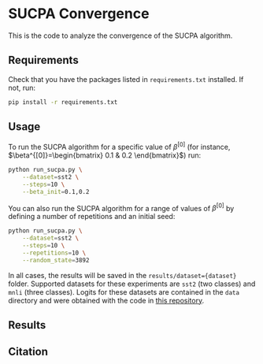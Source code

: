 # SUCPA Convergence

This is the code to analyze the convergence of the SUCPA algorithm.

## Requirements

Check that you have the packages listed in `requirements.txt` installed. If not, run:

```bash
pip install -r requirements.txt
```

## Usage

To run the SUCPA algorithm for a specific value of $\beta^{[0]}$ (for instance, $\beta^{[0]}=\begin{bmatrix} 0.1 & 0.2 \end{bmatrix}$) run:

```bash
python run_sucpa.py \
    --dataset=sst2 \
    --steps=10 \
    --beta_init=0.1,0.2
```

You can also run the SUCPA algorithm for a range of values of $\beta^{[0]}$ by defining a number of repetitions and an initial seed:

```bash
python run_sucpa.py \
    --dataset=sst2 \
    --steps=10 \
    --repetitions=10 \
    --random_state=3892
```

In all cases, the results will be saved in the `results/dataset={dataset}` folder. Supported datasets for these experiments are `sst2` (two classes) and `mnli` (three classes). Logits for these datasets are contained in the `data` directory and were obtained with the code in [this repository](https://github.com/LautaroEst/llmcal).


## Results



## Citation
